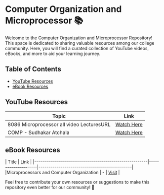 # Computer Organization and Microprocessor 📚

Welcome to the Computer Organization and Microprocessor Repository! This space is dedicated to sharing valuable resources among our college community. Here, you will find a curated collection of YouTube videos, eBooks, and more to aid your learning journey.

## Table of Contents

- [YouTube Resources](#youtube-resources)
- [eBook Resources](#ebook-resources)

## YouTube Resources

| Topic                          | Link                                   |
|------------------------------------|---------------------------------------------|
| 8086 Microprocessor all video LecturesURL       | [Watch Here](https://www.youtube.com/watch?v=6R7JDkpG1Wk&list=PLrjkTql3jnm8HbdMwBYIMAd3UdstWChFH) |
| COMP - Sudhakar Atchala             | [Watch Here](https://www.youtube.com/watch?v=yfSecmTgU-8) |


## eBook Resources

| Title                                               |  Link                                     |
|---------------------------------------------------------|---------------------|-----------------------------------------------|
|Microprocessors and
Computer Organization         |   -   | [Visit](https://www.madeeasy.in/uploads/examsolution/14.MicroprocessorsandCO_TheorySample.pdf) |


Feel free to contribute your own resources or suggestions to make this repository even better for our community! 🚀
